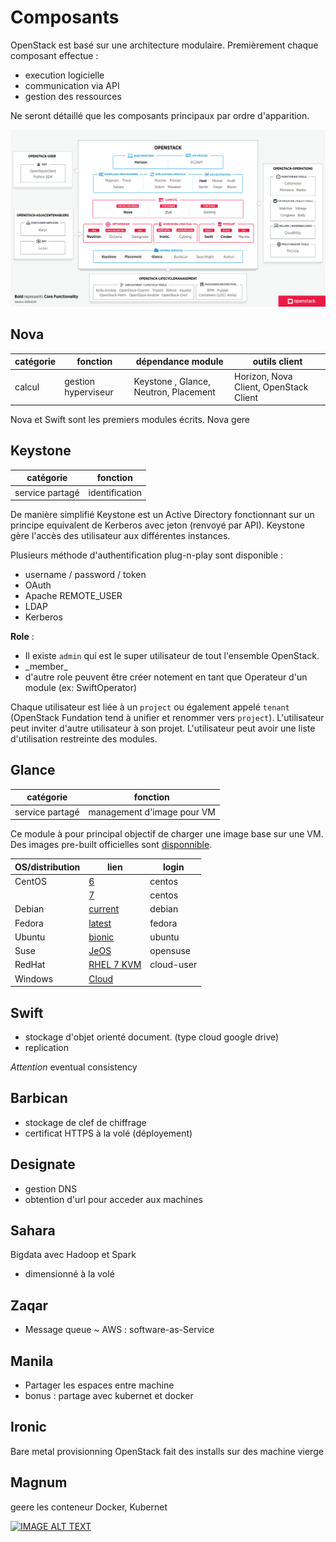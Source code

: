 # Composants

OpenStack est basé sur une architecture modulaire.
Premièrement chaque composant effectue :
- execution logicielle
- communication via API
- gestion des ressources



Ne seront détaillé que les composants principaux par ordre d'apparition. 


[//]: <> (src image : https://www.openstack.org/software/)
![title](assets/modules.svg)



## Nova
|catégorie  		|fonction				|dépendance module 						|outils client 							|
|---				|---					|---									|----									|
|calcul				| gestion hyperviseur 	| Keystone , Glance, Neutron, Placement | Horizon, Nova Client, OpenStack Client| 

Nova et Swift sont les premiers modules écrits. Nova gere 



## Keystone
|catégorie  		|fonction							|
|---				|---								|
|service partagé	|identification						| 

De manière simplifié Keystone est un Active Directory fonctionnant sur un principe equivalent de Kerberos avec jeton (renvoyé par API).
Keystone gère l'accès des utilisateur aux différentes instances.

Plusieurs méthode d'authentification plug-n-play sont disponible :
- username / password / token
- OAuth
- Apache REMOTE_USER
- LDAP
- Kerberos

**Role** : 
- Il existe `admin` qui est le super utilisateur de tout l'ensemble OpenStack. 
- \_member\_
- d'autre role peuvent être créer notement en tant que Operateur d'un module (ex: SwiftOperator)

Chaque utilisateur est liée à un `project` ou également appelé `tenant` (OpenStack Fundation tend à unifier et renommer vers `project`). 
L'utilisateur peut inviter d'autre utilisateur à son projet.
L'utilisateur peut avoir une liste d'utilisation restreinte des modules.  

## Glance
|catégorie  		|fonction							|
|---				|---								|
|service partagé	|management d'image pour VM			|

Ce module à pour principal objectif de charger une image base sur une VM. Des images pre-built officielles sont [disponnible](https://docs.openstack.org/image-guide/obtain-images.html). 

| OS/distribution 	|  lien | login |
|-----------------	|-------|-------|
|CentOS				| [6](http://cloud.centos.org/centos/6/images/)|centos|
|					| [7](http://cloud.centos.org/centos/7/images/)|centos|
|Debian				| [current](http://cdimage.debian.org/cdimage/openstack/)|debian|
|Fedora				| [latest](https://alt.fedoraproject.org/cloud/)		|fedora|
|Ubuntu				| [bionic](https://cloud-images.ubuntu.com/bionic/current/bionic-server-cloudimg-amd64.img)|ubuntu|
|Suse				| [JeOS](https://software.opensuse.org/distributions/leap#JeOS-ports)|opensuse|
|RedHat				| [RHEL 7 KVM](https://access.redhat.com/downloads/content/69/ver=/rhel---7/x86_64/product-downloads)|cloud-user|
|Windows			| [Cloud](https://cloudbase.it/windows-cloud-images/)||



## Swift

- stockage d'objet orienté document. (type cloud google drive)
- replication

_Attention_ eventual consistency

## Barbican
- stockage de clef de chiffrage
- certificat HTTPS à la volé (déployement)

## Designate

- gestion DNS
- obtention d'url pour acceder aux machines 

## Sahara 
Bigdata avec Hadoop et Spark
- dimensionné à la volé

## Zaqar
- Message queue ~ AWS : software-as-Service

## Manila
- Partager les espaces entre machine 
- bonus : partage avec kubernet et docker

## Ironic
Bare metal provisionning 
OpenStack fait des installs sur des machine vierge

## Magnum
geere les conteneur
Docker, Kubernet 





[![IMAGE ALT TEXT](http://img.youtube.com/vi/4oYtaNc_35I/0.jpg)](http://www.youtube.com/watch?v=4oYtaNc_35I "OpenStack Compute 101") 
